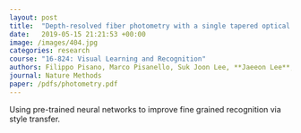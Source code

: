 ```yaml
---
layout: post
title:  "Depth-resolved fiber photometry with a single tapered optical fiber implant"
date:   2019-05-15 21:21:53 +00:00
image: /images/404.jpg
categories: research
course: "16-824: Visual Learning and Recognition"
authors: Filippo Pisano, Marco Pisanello, Suk Joon Lee, **Jaeeon Lee**, et al
journal: Nature Methods
paper: /pdfs/photometry.pdf
---
```

Using pre-trained neural networks to improve fine grained recognition via style transfer. 
